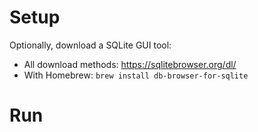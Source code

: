 # Setup

Optionally, download a SQLite GUI tool:
- All download methods: https://sqlitebrowser.org/dl/
- With Homebrew: `brew install db-browser-for-sqlite`

# Run
